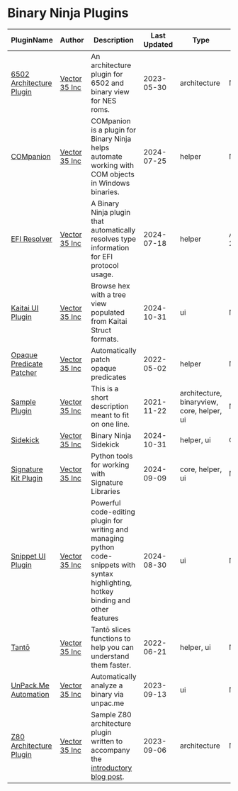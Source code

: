 # Binary Ninja Plugins

| PluginName | Author | Description | Last Updated | Type | License |
|------------|--------|-------------|--------------|------|---------|
|[6502 Architecture Plugin](https://github.com/Vector35/6502)|[Vector 35 Inc](https://github.com/Vector35)|An architecture plugin for 6502 and binary view for NES roms.|2023-05-30|architecture|MIT|
|[COMpanion](https://github.com/Vector35/COMpanion)|[Vector 35 Inc](https://github.com/Vector35)|COMpanion is a plugin for Binary Ninja helps automate working with COM objects in Windows binaries.|2024-07-25|helper|MIT|
|[EFI Resolver](https://github.com/Vector35/efi-resolver)|[Vector 35 Inc](https://github.com/Vector35)|A Binary Ninja plugin that automatically resolves type information for EFI protocol usage.|2024-07-18|helper|Apache-2.0|
|[Kaitai UI Plugin](https://github.com/Vector35/kaitai)|[Vector 35 Inc](https://github.com/Vector35)|Browse hex with a tree view populated from Kaitai Struct formats.|2024-10-31|ui|MIT|
|[Opaque Predicate Patcher](https://github.com/Vector35/OpaquePredicatePatcher)|[Vector 35 Inc](https://github.com/Vector35)|Automatically patch opaque predicates|2022-05-02|helper|MIT|
|[Sample Plugin](https://github.com/Vector35/sample_plugin)|[Vector 35 Inc](https://github.com/Vector35)|This is a short description meant to fit on one line.|2021-11-22|architecture, binaryview, core, helper, ui|MIT|
|[Sidekick](https://github.com/vector35/sidekick-public)|[Vector 35 Inc](https://github.com/Vector35)|Binary Ninja Sidekick|2024-10-31|helper, ui|Commercial|
|[Signature Kit Plugin](https://github.com/Vector35/sigkit)|[Vector 35 Inc](https://github.com/Vector35)|Python tools for working with Signature Libraries|2024-09-09|core, helper, ui|MIT|
|[Snippet UI Plugin](https://github.com/Vector35/snippets)|[Vector 35 Inc](https://github.com/Vector35)|Powerful code-editing plugin for writing and managing python code-snippets with syntax highlighting, hotkey binding and other features|2024-08-30|ui|MIT|
|[Tantō](https://github.com/Vector35/tanto)|[Vector 35 Inc](https://github.com/Vector35)|Tantō slices functions to help you can understand them faster.|2022-06-21|helper, ui|MIT|
|[UnPack.Me Automation](https://github.com/Vector35/unpacme)|[Vector 35 Inc](https://github.com/Vector35)|Automatically analyze a binary via unpac.me|2023-09-13|ui|MIT|
|[Z80 Architecture Plugin](https://github.com/Vector35/Z80)|[Vector 35 Inc](https://github.com/Vector35)|Sample Z80 architecture plugin written to accompany the <a href='https://binary.ninja/2020/01/08/guide-to-architecture-plugins-part1.html'>introductory blog post</a>.|2023-09-06|architecture|MIT|
